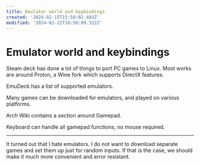 ```yaml
---
title: Emulator world and keybindings
created: '2024-02-15T15:58:02.483Z'
modified: '2024-02-15T16:58:09.322Z'
---
```


# Emulator world and keybindings

Steam deck has done a lot of things to port PC games to Linux. Most works are around Proton, a Wine fork which supports DirectX features.

EmuDeck has a list of supported emulators.

Many games can be downloaded for emulators, and played on various platforms.

Arch Wiki contains a section around Gamepad.

Keyboard can handle all gamepad functions, no mouse required.

---

It turned out that I hate emulators. I do not want to download separate games and set them up just for random inputs. If that is the case, we should make it much more convenient and error resistant.
